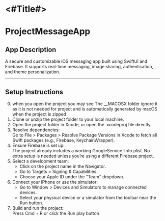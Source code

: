 #  <#Title#>

# ProjectMessageApp

## App Description
A secure and customizable iOS messaging app built using SwiftUI and Firebase. It supports real-time messaging, image sharing, authentication, and theme personalization.

---
## Setup Instructions
0. when you open the project you may see The __MACOSX folder ignore it as it is not needed for project and is automatically generated by macOS when the project is zipped
1. Clone or unzip the project folder to your local machine.
2. Open the project folder in Xcode, or open the .xcodeproj file directly.
3. Resolve dependencies:  
   Go to File > Packages > Resolve Package Versions in Xcode to fetch all Swift packages (e.g., Firebase, KeychainWrapper).
4. Ensure Firebase is set up:  
   The project already includes a working GoogleService-Info.plist. No extra setup is needed unless you’re using a different Firebase project.
5. Select a development team:  
   - Click on the project name in the Navigator.  
   - Go to Targets > Signing & Capabilities.  
   - Choose your Apple ID under the "Team" dropdown.
6. Connect your iPhone or use the simulator:  
   - Go to Window > Devices and Simulators to manage connected devices.  
   - Select your physical device or a simulator from the toolbar near the Run button.
7. Build and run the project:  
   Press Cmd + R or click the Run play button.


